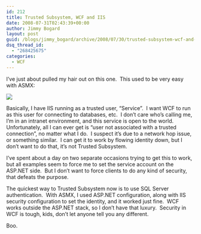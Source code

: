 ```yaml
---
id: 212
title: Trusted Subsystem, WCF and IIS
date: 2008-07-31T02:43:39+00:00
author: Jimmy Bogard
layout: post
guid: /blogs/jimmy_bogard/archive/2008/07/30/trusted-subsystem-wcf-and-iis.aspx
dsq_thread_id:
  - "268425675"
categories:
  - WCF
---
```

I&#8217;ve just about pulled my hair out on this one.&nbsp; This used to be very easy with ASMX:

 ![](http://grabbagoftimg.s3.amazonaws.com/trusted_subsystem.PNG)

Basically, I have IIS running as a trusted user, &#8220;Service&#8221;.&nbsp; I want WCF to run as this user for connecting to databases, etc.&nbsp; I don&#8217;t care who&#8217;s calling me, I&#8217;m in an intranet environment, and this service is open to the world.&nbsp; Unfortunately, all I can ever get is &#8220;user not associated with a trusted connection&#8221;, no matter what I do.&nbsp; I suspect it&#8217;s due to a network hop issue, or something similar.&nbsp; I can get it to work by flowing identity down, but I don&#8217;t want to do that, it&#8217;s not Trusted Subsystem.

I&#8217;ve spent about a day on two separate occasions trying to get this to work, but all examples seem to force me to set the service account on the ASP.NET side.&nbsp; But I don&#8217;t want to force clients to do any kind of security, that defeats the purpose.

The quickest way to Trusted Subsystem now is to use SQL Server authentication.&nbsp; With ASMX, I used ASP.NET configuration, along with IIS security configuration to set the identity, and it worked just fine.&nbsp; WCF works outside the ASP.NET stack, so I don&#8217;t have that luxury.&nbsp; Security in WCF is tough, kids, don&#8217;t let anyone tell you any different.

Boo.
